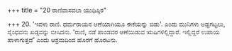 +++
title = "20 ರಾಣಿವಾಸವಲಾ ಯುಧಿಷ್ಠಿರ"

+++
20. 'ಇವಳು ರಾಣಿ. ಧರ್ಮರಾಯನ ಆಣೆಯಾಗಿಯೂ ಈಕೆಯನ್ನು ಬಿಡು'. ಎಂದು ಮುನಿಗಳು ಅಡ್ಡಗಟ್ಟಲು, ಸೈಂಧವನು ಖಡ್ಗವನ್ನು ಬೀಸಿದನು. 'ರಾಣಿ, ನಡೆ ಪಾಂಡವರ ಆಣೆಯಿಡುವ ಋಷಿಗಳಿಲ್ಲಿದ್ದಾರೆ. ಇಲ್ಲಿದ್ದರೆ ಉಪಾಯ ಹಾಳಾಗುತ್ತದೆ' ಎಂದು ಆಶ್ರಮದಿಂದ ಹೊರಗೆ ಹೊರಟನು.